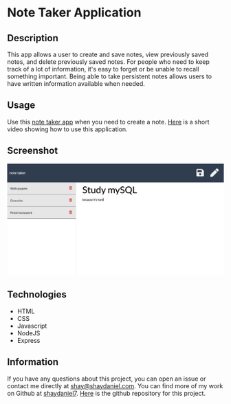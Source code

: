 # Note Taker Application

## Description
This app allows a user to create and save notes, view previously saved notes, and delete previously saved notes. For people who need to keep track of a lot of information, it's easy to forget or be unable to recall something important. Being able to take persistent notes allows users to have written information available when needed.

## Usage
Use this [note taker app](https://stormy-garden-29411.herokuapp.com/) when you need to create a note.  [Here](https://drive.google.com/file/d/1JQlo4l0zlfOfbisCjROhsizH0IrLgpcC/view?usp=sharing "Link to video showing how to use this app") is a short video showing how to use this application.

## Screenshot
![Alt text](screenshot.png "Screenshot")

## Technologies
* HTML
* CSS
* Javascript
* NodeJS
* Express

## Information
If you have any questions about this project, you can open an issue or contact me directly at shay@shaydaniel.com. You can find more of my work on Github at [shaydaniel7](https://github.com/shaydaniel7/).  [Here](https://github.com/shaydaniel7/notetaker "Link to github repository") is the github repository for this project.



